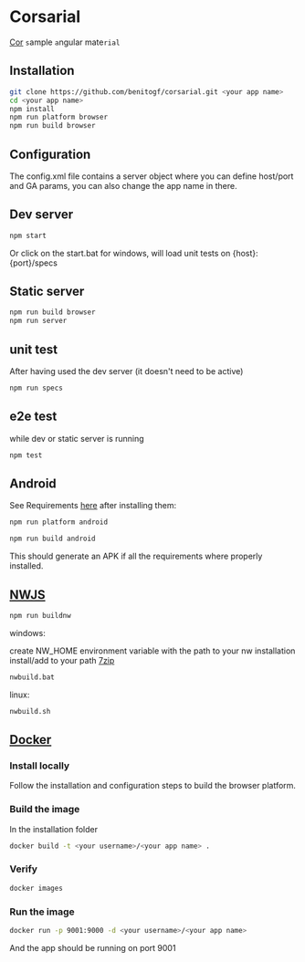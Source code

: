 # Corsarial

[Cor](http://cordova.apache.org/) `s`ample `a`ngular mate`rial`

## Installation

```bash
git clone https://github.com/benitogf/corsarial.git <your app name>
cd <your app name>
npm install
npm run platform browser
npm run build browser
```

## Configuration

The config.xml file contains a server object where you can define host/port and GA params, you can also change the app name in there.

## Dev server

```bash
npm start
```
Or click on the start.bat for windows, will load unit tests on {host}:{port}/specs

## Static server

```bash
npm run build browser
npm run server
```

## unit test

After having used the dev server (it doesn't need to be active)

```bash
npm run specs
```

## e2e test

while dev or static server is running

```bash
npm test
```

## Android

See Requirements [here](http://cordova.apache.org/docs/en/latest/guide/platforms/android/index.html#installing-the-requirements) after installing them:

```bash
npm run platform android
```

```bash
npm run build android
```

This should generate an APK if all the requirements where properly installed.

## [NWJS](http://nwjs.io/)

```bash
npm run buildnw
```

windows:

create NW_HOME environment variable with the path to your nw installation
install/add to your path [7zip](http://www.7-zip.org/)

```bash
nwbuild.bat
```

linux:

```bash
nwbuild.sh
```

## [Docker](https://docs.docker.com/)

### Install locally

Follow the installation and configuration steps to build the browser platform.

### Build the image

In the installation folder

```bash
docker build -t <your username>/<your app name> .
```

### Verify

```bash
docker images
```

### Run the image

```bash
docker run -p 9001:9000 -d <your username>/<your app name>
```

And the app should be running on port 9001
